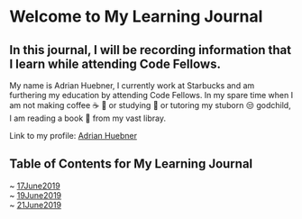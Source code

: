 # Welcome to My Learning Journal
## In this journal, I will be recording information that I learn while attending Code Fellows. 

My name is Adrian Huebner, I currently work at Starbucks and am furthering my education by attending Code Fellows. In my spare time when I am not making coffee :coffee: :tea: or studying :school_satchel: or tutoring my stuborn :unamused: godchild, I am reading a book :book: from my vast libray.

Link to my profile: [Adrian Huebner](https://github.com/adrianhuebner)

## Table of Contents for My Learning Journal     
~ [17June2019](17June2019.md)     
~ [19June2019](19June2019.md)     
~ [21June2019](21June2019.md)    